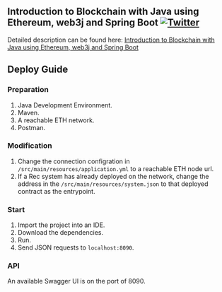 ## Introduction to Blockchain with Java using Ethereum, web3j and Spring Boot  [![Twitter](https://img.shields.io/twitter/follow/piotr_minkowski.svg?style=social&logo=twitter&label=Follow%20Me)](https://twitter.com/piotr_minkowski)

Detailed description can be found here: [Introduction to Blockchain with Java using Ethereum, web3j and Spring Boot](https://piotrminkowski.wordpress.com/2018/06/22/introduction-to-blockchain-with-java-using-ethereum-web3j-and-spring-boot/)

## Deploy Guide
### Preparation

1. Java Development Environment.
2. Maven.
3. A reachable ETH network.
4. Postman.

### Modification

1. Change the connection configration in `/src/main/resources/application.yml` to a reachable ETH node url.
2. If a Rec system has already deployed on the network, change the address in the `/src/main/resources/system.json` to that deployed contract as the entrypoint.

### Start

1. Import the project into an IDE.
2. Download the dependencies.
3. Run.
4. Send JSON requests to `localhost:8090`.

### API

An available Swagger UI is on the port of 8090.